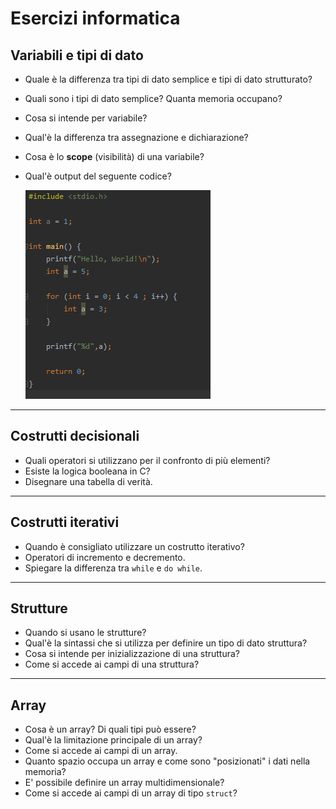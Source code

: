 # Esercizi informatica

## Variabili e tipi di dato


  - Quale è la differenza tra tipi di dato semplice e tipi di dato strutturato?
  - Quali sono i tipi di dato semplice? Quanta memoria occupano?
  - Cosa si intende per variabile?
  - Qual'è la differenza tra assegnazione e dichiarazione?
  - Cosa è lo __scope__ (visibilità) di una variabile?
  - Qual'è output del seguente codice?  
  
  
    ![image](https://github.com/AlessandroFresu/EserciziInformatica/blob/master/immagini/scope_1.png)
---
## Costrutti decisionali
 - Quali operatori si utilizzano per il confronto di più elementi?
 - Esiste la logica booleana in C?
 - Disegnare una tabella di verità. 
 
---
## Costrutti iterativi
- Quando è consigliato utilizzare un costrutto iterativo?
- Operatori di incremento e decremento.
- Spiegare la differenza tra `while` e `do while`.
---
## Strutture
 - Quando si usano le strutture?
 - Qual'è la sintassi che si utilizza per definire un tipo di dato struttura?
 - Cosa si intende per inizializzazione di una struttura?
 - Come si accede ai campi di una struttura?
 
---
## Array

- Cosa è un array? Di quali tipi può essere?
- Qual'è la limitazione principale di un array?
- Come si accede ai campi di un array. 
- Quanto spazio occupa un array e come sono "posizionati" i dati nella memoria?
- E' possibile definire un array multidimensionale?
- Come si accede ai campi di un array di tipo `struct`?
